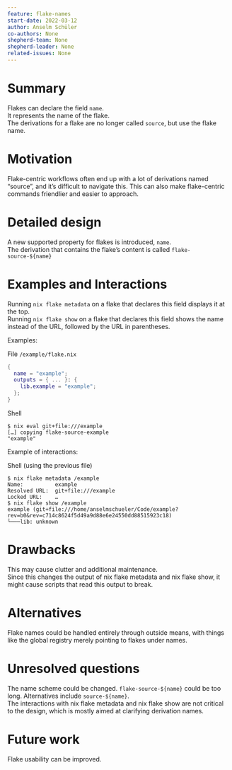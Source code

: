 ```yaml
---
feature: flake-names
start-date: 2022-03-12
author: Anselm Schüler
co-authors: None
shepherd-team: None
shepherd-leader: None
related-issues: None
---
```


# Summary
[summary]: #summary

Flakes can declare the field `name`.  
It represents the name of the flake.  
The derivations for a flake are no longer called `source`, but use the flake name.

# Motivation
[motivation]: #motivation

Flake-centric workflows often end up with a lot of derivations named “source”, and it’s difficult to navigate this.
This can also make flake-centric commands friendlier and easier to approach.

# Detailed design
[design]: #detailed-design

A new supported property for flakes is introduced, `name`.  
The derivation that contains the flake’s content is called `flake-source-${name}`  

# Examples and Interactions
[examples-and-interactions]: #examples-and-interactions

Running `nix flake metadata` on a flake that declares this field displays it at the top.  
Running `nix flake show` on a flake that declares this field shows the name instead of the URL, followed by the URL in parentheses.

Examples:

File `/example/flake.nix`
```nix
{
  name = "example";
  outputs = { ... }: {
    lib.example = "example";
  };
}
```

Shell
```console
$ nix eval git+file:///example
[…] copying flake-source-example
"example"
```

Example of interactions:

Shell (using the previous file)
```
$ nix flake metadata /example
Name:          example
Resolved URL:  git+file:///example
Locked URL:    …
$ nix flake show /example
example (git+file:///home/anselmschueler/Code/example?rev=b0&rev=c714c8624f5d49a9d88e6e24550dd88515923c18)
└───lib: unknown
```

# Drawbacks
[drawbacks]: #drawbacks

This may cause clutter and additional maintenance.  
Since this changes the output of nix flake metadata and nix flake show, it might cause scripts that read this output to break.

# Alternatives
[alternatives]: #alternatives

Flake names could be handled entirely through outside means, with things like the global registry merely pointing to flakes under names.

# Unresolved questions
[unresolved]: #unresolved-questions

The name scheme could be changed. `flake-source-${name}` could be too long. Alternatives include `source-${name}`.  
The interactions with nix flake metadata and nix flake show are not critical to the design, which is mostly aimed at clarifying derivation names.

# Future work
[future]: #future-work

Flake usability can be improved.
